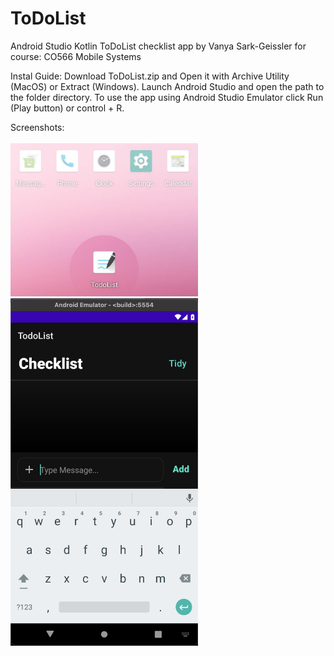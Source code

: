 # ToDoList
Android Studio Kotlin ToDoList checklist app
by 
Vanya Sark-Geissler for course: CO566 Mobile Systems

Instal Guide:
Download ToDoList.zip and Open it with Archive Utility (MacOS) or Extract (Windows). Launch Android Studio and open the path to the folder directory. To use the app using Android Studio Emulator click Run (Play button) or control + R.

Screenshots:
<br><br>
<img src=https://github.com/wber/ToDoList/blob/main/Screenshot-Favicon.jpg width=300px/>
<br>
<img src=https://github.com/wber/ToDoList/blob/main/Screenshot-ToDoList-x1.jpg width=300px/>
